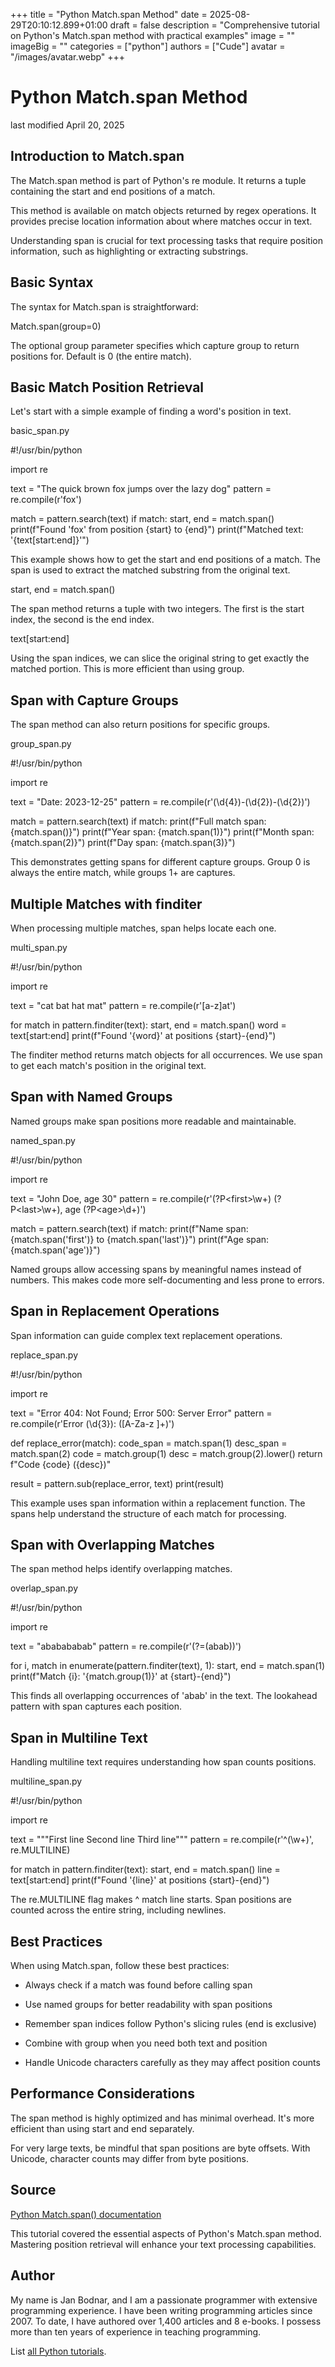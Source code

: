 +++
title = "Python Match.span Method"
date = 2025-08-29T20:10:12.899+01:00
draft = false
description = "Comprehensive tutorial on Python's Match.span method with practical examples"
image = ""
imageBig = ""
categories = ["python"]
authors = ["Cude"]
avatar = "/images/avatar.webp"
+++

# Python Match.span Method

last modified April 20, 2025

## Introduction to Match.span

The Match.span method is part of Python's re module.
It returns a tuple containing the start and end positions of a match.

This method is available on match objects returned by regex operations.
It provides precise location information about where matches occur in text.

Understanding span is crucial for text processing tasks that
require position information, such as highlighting or extracting substrings.

## Basic Syntax

The syntax for Match.span is straightforward:

Match.span(group=0)

The optional group parameter specifies which capture group to
return positions for. Default is 0 (the entire match).

## Basic Match Position Retrieval

Let's start with a simple example of finding a word's position in text.

basic_span.py
  

#!/usr/bin/python

import re

text = "The quick brown fox jumps over the lazy dog"
pattern = re.compile(r'fox')

match = pattern.search(text)
if match:
    start, end = match.span()
    print(f"Found 'fox' from position {start} to {end}")
    print(f"Matched text: '{text[start:end]}'")

This example shows how to get the start and end positions of a match.
The span is used to extract the matched substring from the original text.

start, end = match.span()

The span method returns a tuple with two integers.
The first is the start index, the second is the end index.

text[start:end]

Using the span indices, we can slice the original string to get exactly
the matched portion. This is more efficient than using group.

## Span with Capture Groups

The span method can also return positions for specific groups.

group_span.py
  

#!/usr/bin/python

import re

text = "Date: 2023-12-25"
pattern = re.compile(r'(\d{4})-(\d{2})-(\d{2})')

match = pattern.search(text)
if match:
    print(f"Full match span: {match.span()}")
    print(f"Year span: {match.span(1)}")
    print(f"Month span: {match.span(2)}")
    print(f"Day span: {match.span(3)}")

This demonstrates getting spans for different capture groups.
Group 0 is always the entire match, while groups 1+ are captures.

## Multiple Matches with finditer

When processing multiple matches, span helps locate each one.

multi_span.py
  

#!/usr/bin/python

import re

text = "cat bat hat mat"
pattern = re.compile(r'[a-z]at')

for match in pattern.finditer(text):
    start, end = match.span()
    word = text[start:end]
    print(f"Found '{word}' at positions {start}-{end}")

The finditer method returns match objects for all occurrences.
We use span to get each match's position in the original text.

## Span with Named Groups

Named groups make span positions more readable and maintainable.

named_span.py
  

#!/usr/bin/python

import re

text = "John Doe, age 30"
pattern = re.compile(r'(?P&lt;first&gt;\w+) (?P&lt;last&gt;\w+), age (?P&lt;age&gt;\d+)')

match = pattern.search(text)
if match:
    print(f"Name span: {match.span('first')} to {match.span('last')}")
    print(f"Age span: {match.span('age')}")

Named groups allow accessing spans by meaningful names instead of numbers.
This makes code more self-documenting and less prone to errors.

## Span in Replacement Operations

Span information can guide complex text replacement operations.

replace_span.py
  

#!/usr/bin/python

import re

text = "Error 404: Not Found; Error 500: Server Error"
pattern = re.compile(r'Error (\d{3}): ([A-Za-z ]+)')

def replace_error(match):
    code_span = match.span(1)
    desc_span = match.span(2)
    code = match.group(1)
    desc = match.group(2).lower()
    return f"Code {code} ({desc})"

result = pattern.sub(replace_error, text)
print(result)

This example uses span information within a replacement function.
The spans help understand the structure of each match for processing.

## Span with Overlapping Matches

The span method helps identify overlapping matches.

overlap_span.py
  

#!/usr/bin/python

import re

text = "ababababab"
pattern = re.compile(r'(?=(abab))')

for i, match in enumerate(pattern.finditer(text), 1):
    start, end = match.span(1)
    print(f"Match {i}: '{match.group(1)}' at {start}-{end}")

This finds all overlapping occurrences of 'abab' in the text.
The lookahead pattern with span captures each position.

## Span in Multiline Text

Handling multiline text requires understanding how span counts positions.

multiline_span.py
  

#!/usr/bin/python

import re

text = """First line
Second line
Third line"""
pattern = re.compile(r'^(\w+)', re.MULTILINE)

for match in pattern.finditer(text):
    start, end = match.span()
    line = text[start:end]
    print(f"Found '{line}' at positions {start}-{end}")

The re.MULTILINE flag makes ^ match line starts.
Span positions are counted across the entire string, including newlines.

## Best Practices

When using Match.span, follow these best practices:

- Always check if a match was found before calling span

- Use named groups for better readability with span positions

- Remember span indices follow Python's slicing rules (end is exclusive)

- Combine with group when you need both text and position

- Handle Unicode characters carefully as they may affect position counts

## Performance Considerations

The span method is highly optimized and has minimal overhead.
It's more efficient than using start and end separately.

For very large texts, be mindful that span positions are byte offsets.
With Unicode, character counts may differ from byte positions.

## Source

[Python Match.span() documentation](https://docs.python.org/3/library/re.html#re.Match.span)

This tutorial covered the essential aspects of Python's Match.span
method. Mastering position retrieval will enhance your text processing capabilities.

## Author

My name is Jan Bodnar, and I am a passionate programmer with extensive
programming experience. I have been writing programming articles since 2007.
To date, I have authored over 1,400 articles and 8 e-books. I possess more
than ten years of experience in teaching programming.

List [all Python tutorials](/python/).